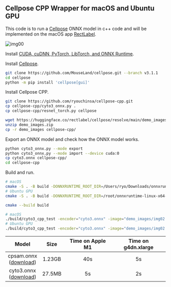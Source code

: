 ## Cellpose CPP Wrapper for macOS and Ubuntu GPU
This code is to run a [Cellpose](https://github.com/MouseLand/cellpose) ONNX model in c++ code and will be implemented on the macOS app [RectLabel](https://rectlabel.com).

![img00](https://github.com/user-attachments/assets/7c78cb97-12fe-41b5-80d7-bd2e12179313)

Install [CUDA, cuDNN, PyTorch, LibTorch, and ONNX Runtime](https://rectlabel.com/pytorch/).

Install [Cellpose](https://github.com/MouseLand/cellpose/tree/v3.1.1).
```bash
git clone https://github.com/MouseLand/cellpose.git --branch v3.1.1
cd cellpose
python -m pip install 'cellpose[gui]'
```

Install Cellpose CPP.
```bash
git clone https://github.com/ryouchinsa/cellpose-cpp.git
cp cellpose-cpp/cyto3_onnx.py .
cp cellpose-cpp/resnet_torch.py cellpose

wget https://huggingface.co/rectlabel/cellpose/resolve/main/demo_images.zip
unzip demo_images.zip
cp -r demo_images cellpose-cpp/
```

Export an ONNX model and check how the ONNX model works.

```bash
python cyto3_onnx.py --mode export
python cyto3_onnx.py --mode import --device cuda:0
cp cyto3.onnx cellpose-cpp/
cd cellpose-cpp
```

Build and run.

```bash
# macOS
cmake -S . -B build -DONNXRUNTIME_ROOT_DIR=/Users/ryo/Downloads/onnxruntime-osx-universal2-1.20.0
# Ubuntu GPU
cmake -S . -B build -DONNXRUNTIME_ROOT_DIR=/root/onnxruntime-linux-x64-gpu-1.20.0 -DCMAKE_PREFIX_PATH=/root/libtorch

cmake --build build

# macOS
./build/cyto3_cpp_test -encoder="cyto3.onnx" -image="demo_images/img02.png" -device="cpu"
# Ubuntu GPU
./build/cyto3_cpp_test -encoder="cyto3.onnx" -image="demo_images/img02.png" -device="cuda:0"
```

| Model | Size | Time on Apple M1 | Time on g4dn.xlarge |
| :---: | :---: | :---: | :---: |
| cpsam.onnx <br>([download](https://huggingface.co/rectlabel/cellpose/resolve/main/cpsam.onnx.zip)) | 1.23GB | 40s | 5s |
| cyto3.onnx <br>([download](https://huggingface.co/rectlabel/cellpose/resolve/main/cyto3.onnx.zip)) | 27.5MB | 5s | 2s |
